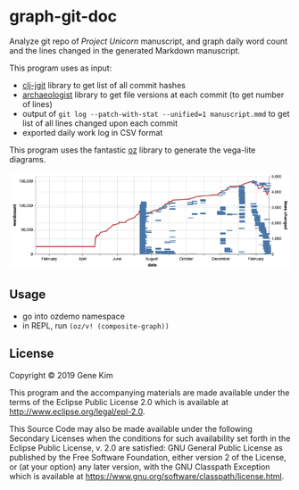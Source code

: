 # graph-git-doc

Analyze git repo of _Project Unicorn_ manuscript, and graph daily word
count and the lines changed in the generated Markdown manuscript.

This program uses as input:

- [clj-jgit](https://github.com/clj-jgit/clj-jgit) library to get list of all commit hashes
- [archaeologist](https://github.com/wildbit/archaeologist) library to get file versions at each commit (to get number of lines)
- output of `git log --patch-with-stat --unified=1 manuscript.mmd` to get list of all lines changed upon each commit
- exported daily work log in CSV format

This program uses the fantastic [oz](https://github.com/metasoarous/oz) library to generate the vega-lite diagrams.

![Graph](./graphs/visualization.png)


## Usage

- go into ozdemo namespace
- in REPL, run `(oz/v! (composite-graph))`


## License

Copyright © 2019 Gene Kim

This program and the accompanying materials are made available under the
terms of the Eclipse Public License 2.0 which is available at
http://www.eclipse.org/legal/epl-2.0.

This Source Code may also be made available under the following Secondary
Licenses when the conditions for such availability set forth in the Eclipse
Public License, v. 2.0 are satisfied: GNU General Public License as published by
the Free Software Foundation, either version 2 of the License, or (at your
option) any later version, with the GNU Classpath Exception which is available
at https://www.gnu.org/software/classpath/license.html.

